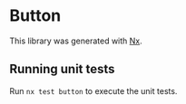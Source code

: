 # Button

This library was generated with [Nx](https://nx.dev).

## Running unit tests

Run `nx test button` to execute the unit tests.
